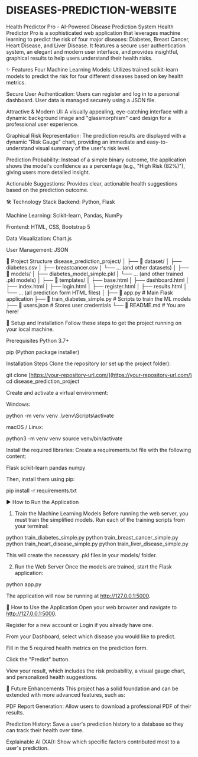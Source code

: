 # DISEASES-PREDICTION-WEBSITE
Health Predictor Pro - AI-Powered Disease Prediction System
Health Predictor Pro is a sophisticated web application that leverages machine learning to predict the risk of four major diseases: Diabetes, Breast Cancer, Heart Disease, and Liver Disease. It features a secure user authentication system, an elegant and modern user interface, and provides insightful, graphical results to help users understand their health risks.

✨ Features
Four Machine Learning Models: Utilizes trained scikit-learn models to predict the risk for four different diseases based on key health metrics.

Secure User Authentication: Users can register and log in to a personal dashboard. User data is managed securely using a JSON file.

Attractive & Modern UI: A visually appealing, eye-catching interface with a dynamic background image and "glassmorphism" card design for a professional user experience.

Graphical Risk Representation: The prediction results are displayed with a dynamic "Risk Gauge" chart, providing an immediate and easy-to-understand visual summary of the user's risk level.

Prediction Probability: Instead of a simple binary outcome, the application shows the model's confidence as a percentage (e.g., "High Risk (82%)"), giving users more detailed insight.

Actionable Suggestions: Provides clear, actionable health suggestions based on the prediction outcome.

🛠️ Technology Stack
Backend: Python, Flask

Machine Learning: Scikit-learn, Pandas, NumPy

Frontend: HTML, CSS, Bootstrap 5

Data Visualization: Chart.js

User Management: JSON

📂 Project Structure
disease_prediction_project/
│
├── 📁 dataset/
│   ├── diabetes.csv
│   ├── breastcancer.csv
│   └── ... (and other datasets)
│
├── 📁 models/
│   ├── diabetes_model_simple.pkl
│   └── ... (and other trained .pkl models)
│
├── 📁 templates/
│   ├── base.html
│   ├── dashboard.html
│   ├── index.html
│   ├── login.html
│   ├── register.html
│   ├── results.html
│   └── ... (all prediction form HTML files)
│
├── 🐍 app.py                  # Main Flask application
├── 🐍 train_diabetes_simple.py # Scripts to train the ML models
├── 📄 users.json               # Stores user credentials
└── 📄 README.md                 # You are here!

🚀 Setup and Installation
Follow these steps to get the project running on your local machine.

Prerequisites
Python 3.7+

pip (Python package installer)

Installation Steps
Clone the repository (or set up the project folder):

git clone [https://your-repository-url.com/](https://your-repository-url.com/)
cd disease_prediction_project

Create and activate a virtual environment:

Windows:

python -m venv venv
.\venv\Scripts\activate

macOS / Linux:

python3 -m venv venv
source venv/bin/activate

Install the required libraries:
Create a requirements.txt file with the following content:

Flask
scikit-learn
pandas
numpy

Then, install them using pip:

pip install -r requirements.txt

▶️ How to Run the Application
1. Train the Machine Learning Models
Before running the web server, you must train the simplified models. Run each of the training scripts from your terminal:

python train_diabetes_simple.py
python train_breast_cancer_simple.py
python train_heart_disease_simple.py
python train_liver_disease_simple.py

This will create the necessary .pkl files in your models/ folder.

2. Run the Web Server
Once the models are trained, start the Flask application:

python app.py

The application will now be running at http://127.0.0.1:5000.

📖 How to Use the Application
Open your web browser and navigate to http://127.0.0.1:5000.

Register for a new account or Login if you already have one.

From your Dashboard, select which disease you would like to predict.

Fill in the 5 required health metrics on the prediction form.

Click the "Predict" button.

View your result, which includes the risk probability, a visual gauge chart, and personalized health suggestions.

🔮 Future Enhancements
This project has a solid foundation and can be extended with more advanced features, such as:

PDF Report Generation: Allow users to download a professional PDF of their results.

Prediction History: Save a user's prediction history to a database so they can track their health over time.

Explainable AI (XAI): Show which specific factors contributed most to a user's prediction.

